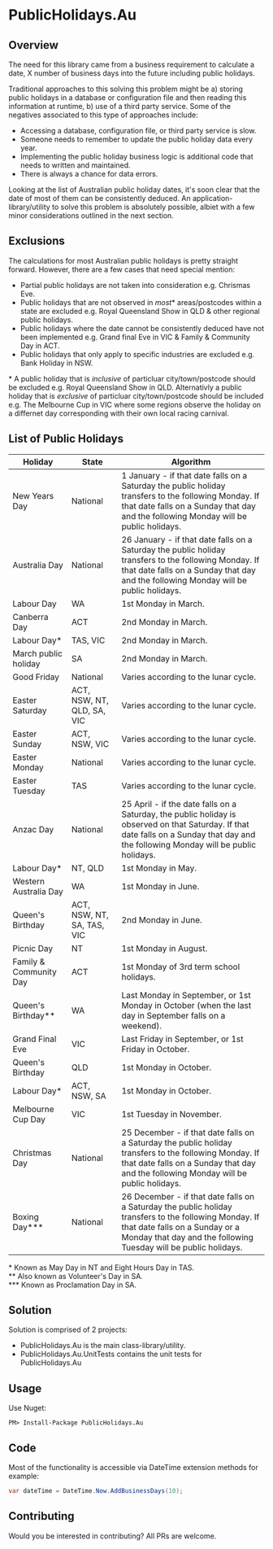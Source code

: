 # PublicHolidays.Au

## Overview

The need for this library came from a business requirement to calculate a date, X number of business days into the future including public holidays.

Traditional approaches to this solving this problem might be a) storing public holidays in a database or configuration file and then reading this information at runtime, b) use of a third party service. Some of the negatives associated to this type of approaches include:
* Accessing a database, configuration file, or third party service is slow.
* Someone needs to remember to update the public holiday data every year.
* Implementing the public holiday business logic is additional code that needs to written and maintained.  
* There is always a chance for data errors.

Looking at the list of Australian public holiday dates, it's soon clear that the date of most of them can be consistently deduced. An application-library/utility to solve this problem is absolutely possible, albiet with a few minor considerations outlined in the next section.

## Exclusions

The calculations for most Australian public holidays is pretty straight forward. However, there are a few cases that need special mention:

* Partial public holidays are not taken into consideration e.g. Chrismas Eve.
* Public holidays that are not observed in *most*\* areas/postcodes within a state are excluded e.g. Royal Queensland Show in QLD & other regional public holidays.
* Public holidays where the date cannot be consistently deduced have not been implemented e.g. Grand final Eve in VIC & Family & Community Day in ACT.
* Public holidays that only apply to specific industries are excluded e.g. Bank Holiday in NSW.

\* A public holiday that is *inclusive* of particluar city/town/postcode should be excluded e.g. Royal Queensland Show in QLD. Alternativly a public holiday that is *exclusive* of particluar city/town/postcode should be included e.g. The Melbourne Cup in VIC where some regions observe the holiday on a differnet day corresponding with their own local racing carnival.

## List of Public Holidays
| Holiday | State | Algorithm |
| --- | --- | --- |
| New Years Day | National | 1 January - if that date falls on a Saturday the public holiday transfers to the following Monday. If that date falls on a Sunday that day and the following Monday will be public holidays. |
| Australia Day | National | 26 January - if that date falls on a Saturday the public holiday transfers to the following Monday. If that date falls on a Sunday that day and the following Monday will be public holidays. |
| Labour Day | WA | 1st Monday in March. |
| Canberra Day | ACT | 2nd Monday in March. |
| Labour Day* | TAS, VIC | 2nd Monday in March. |
| March public holiday | SA | 2nd Monday in March. |
| Good Friday | National | Varies according to the lunar cycle. |
| Easter Saturday | ACT, NSW, NT, QLD, SA, VIC | Varies according to the lunar cycle. |
| Easter Sunday | ACT, NSW, VIC | Varies according to the lunar cycle. |
| Easter Monday | National | Varies according to the lunar cycle. |
| Easter Tuesday | TAS | Varies according to the lunar cycle. |
| Anzac Day | National | 25 April - if the date falls on a Saturday, the public holiday is observed on that Saturday. If that date falls on a Sunday that day and the following Monday will be public holidays. |
| Labour Day* | NT, QLD | 1st Monday in May. |
| Western Australia Day | WA | 1st Monday in June. |
| Queen's Birthday | ACT, NSW, NT, SA, TAS, VIC | 2nd Monday in June. |
| Picnic Day | NT | 1st Monday in August. |
| Family & Community Day | ACT | 1st Monday of 3rd term school holidays. |
| Queen's Birthday** | WA | Last Monday in September, or 1st Monday in October (when the last day in September falls on a weekend). |
| Grand Final Eve| VIC | Last Friday in September, or 1st Friday in October. |
| Queen's Birthday | QLD | 1st Monday in October. |
| Labour Day* | ACT, NSW, SA | 1st Monday in October. |
| Melbourne Cup Day | VIC | 1st Tuesday in November. |
| Christmas Day  | National | 25 December - if that date falls on a Saturday the public holiday transfers to the following Monday. If that date falls on a Sunday that day and the following Monday will be public holidays. |
| Boxing Day*** | National | 26 December - if that date falls on a Saturday the public holiday transfers to the following Monday. If that date falls on a Sunday or a Monday that day and the following Tuesday will be public holidays. |

\* Known as May Day in NT and Eight Hours Day in TAS.<br />
\*\* Also known as Volunteer's Day in SA.<br />
\*\*\* Known as Proclamation Day in SA.

## Solution
Solution is comprised of 2 projects:
* PublicHolidays.Au is the main class-library/utility.
* PublicHolidays.Au.UnitTests contains the unit tests for PublicHolidays.Au

## Usage
Use Nuget:
```
PM> Install-Package PublicHolidays.Au
```

## Code
Most of the functionality is accessible via DateTime extension methods for example:
```c#
var dateTime = DateTime.Now.AddBusinessDays(10);
```

## Contributing
Would you be interested in contributing? All PRs are welcome.